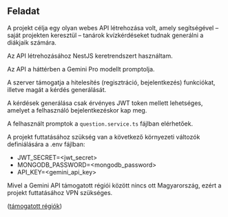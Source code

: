## Feladat
A projekt célja egy olyan webes API létrehozása volt, amely segítségével – saját projekten keresztül – tanárok kvízkérdéseket tudnak generálni a diákjaik számára.

Az API létrehozásához NestJS keretrendszert használtam.

Az API a háttérben a Gemini Pro modellt promptolja. 

A szerver támogatja a hitelesítés (regisztráció, bejelentkezés) funkciókat, illetve magát a kérdés generálását.

A kérdések generálása csak érvényes JWT token mellett lehetséges, amelyet a felhasználó bejelentkezéskor kap meg.

A felhasznált promptok a ```question.service.ts``` fájlban elérhetőek.

A projekt futtatásához szükség van a következő környezeti változók definiálására a .env fájlban:

- JWT_SECRET=<jwt_secret>
- MONGODB_PASSWORD=<mongodb_password>
- API_KEY=<gemini_api_key>

Mivel a Gemini API támogatott régiói között nincs ott Magyarország, ezért a projekt futtatásához VPN szükséges. 

([támogatott régiók](https://ai.google.dev/gemini-api/docs/available-regions))

